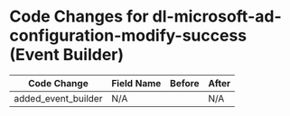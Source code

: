 # Code Changes for dl-microsoft-ad-configuration-modify-success (Event Builder)

| Code Change | Field Name | Before | After |
|-------------|------------|--------|-------|
| added_event_builder | N/A |  | N/A |